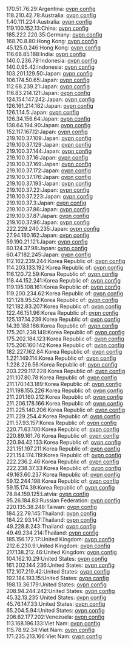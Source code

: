 170.51.76.29:Argentina: [ovpn config](vpn/170_51_76_29.ovpn)  
118.210.42.78:Australia: [ovpn config](vpn/118_210_42_78.ovpn)  
1.40.111.224:Australia: [ovpn config](vpn/1_40_111_224.ovpn)  
119.100.152.13:China: [ovpn config](vpn/119_100_152_13.ovpn)  
185.222.220.35:Germany: [ovpn config](vpn/185_222_220_35.ovpn)  
168.70.8.80:Hong Kong: [ovpn config](vpn/168_70_8_80.ovpn)  
45.125.0.246:Hong Kong: [ovpn config](vpn/45_125_0_246.ovpn)  
116.68.85.188:India: [ovpn config](vpn/116_68_85_188.ovpn)  
140.0.236.79:Indonesia: [ovpn config](vpn/140_0_236_79.ovpn)  
140.0.95.42:Indonesia: [ovpn config](vpn/140_0_95_42.ovpn)  
103.201.129.50:Japan: [ovpn config](vpn/103_201_129_50.ovpn)  
106.174.50.65:Japan: [ovpn config](vpn/106_174_50_65.ovpn)  
112.68.239.21:Japan: [ovpn config](vpn/112_68_239_21.ovpn)  
116.83.214.121:Japan: [ovpn config](vpn/116_83_214_121.ovpn)  
124.154.147.242:Japan: [ovpn config](vpn/124_154_147_242.ovpn)  
126.161.214.182:Japan: [ovpn config](vpn/126_161_214_182.ovpn)  
126.1.14.5:Japan: [ovpn config](vpn/126_1_14_5.ovpn)  
126.34.156.64:Japan: [ovpn config](vpn/126_34_156_64.ovpn)  
138.64.194.90:Japan: [ovpn config](vpn/138_64_194_90.ovpn)  
152.117.167.12:Japan: [ovpn config](vpn/152_117_167_12.ovpn)  
219.100.37.109:Japan: [ovpn config](vpn/219_100_37_109.ovpn)  
219.100.37.129:Japan: [ovpn config](vpn/219_100_37_129.ovpn)  
219.100.37.144:Japan: [ovpn config](vpn/219_100_37_144.ovpn)  
219.100.37.16:Japan: [ovpn config](vpn/219_100_37_16.ovpn)  
219.100.37.169:Japan: [ovpn config](vpn/219_100_37_169.ovpn)  
219.100.37.172:Japan: [ovpn config](vpn/219_100_37_172.ovpn)  
219.100.37.176:Japan: [ovpn config](vpn/219_100_37_176.ovpn)  
219.100.37.193:Japan: [ovpn config](vpn/219_100_37_193.ovpn)  
219.100.37.22:Japan: [ovpn config](vpn/219_100_37_22.ovpn)  
219.100.37.223:Japan: [ovpn config](vpn/219_100_37_223.ovpn)  
219.100.37.3:Japan: [ovpn config](vpn/219_100_37_3.ovpn)  
219.100.37.86:Japan: [ovpn config](vpn/219_100_37_86.ovpn)  
219.100.37.87:Japan: [ovpn config](vpn/219_100_37_87.ovpn)  
219.100.37.96:Japan: [ovpn config](vpn/219_100_37_96.ovpn)  
222.229.240.235:Japan: [ovpn config](vpn/222_229_240_235.ovpn)  
27.94.180.162:Japan: [ovpn config](vpn/27_94_180_162.ovpn)  
59.190.21.121:Japan: [ovpn config](vpn/59_190_21_121.ovpn)  
60.124.37.98:Japan: [ovpn config](vpn/60_124_37_98.ovpn)  
60.47.182.245:Japan: [ovpn config](vpn/60_47_182_245.ovpn)  
112.162.239.244:Korea Republic of: [ovpn config](vpn/112_162_239_244.ovpn)  
114.203.133.192:Korea Republic of: [ovpn config](vpn/114_203_133_192.ovpn)  
116.120.72.59:Korea Republic of: [ovpn config](vpn/116_120_72_59.ovpn)  
118.44.152.241:Korea Republic of: [ovpn config](vpn/118_44_152_241.ovpn)  
119.195.108.161:Korea Republic of: [ovpn config](vpn/119_195_108_161.ovpn)  
119.200.234.62:Korea Republic of: [ovpn config](vpn/119_200_234_62.ovpn)  
121.128.95.52:Korea Republic of: [ovpn config](vpn/121_128_95_52.ovpn)  
121.182.83.207:Korea Republic of: [ovpn config](vpn/121_182_83_207.ovpn)  
122.46.151.96:Korea Republic of: [ovpn config](vpn/122_46_151_96.ovpn)  
125.137.14.239:Korea Republic of: [ovpn config](vpn/125_137_14_239.ovpn)  
14.39.188.166:Korea Republic of: [ovpn config](vpn/14_39_188_166.ovpn)  
175.201.238.148:Korea Republic of: [ovpn config](vpn/175_201_238_148.ovpn)  
175.202.184.123:Korea Republic of: [ovpn config](vpn/175_202_184_123.ovpn)  
175.206.160.142:Korea Republic of: [ovpn config](vpn/175_206_160_142.ovpn)  
182.227.162.84:Korea Republic of: [ovpn config](vpn/182_227_162_84.ovpn)  
1.221.149.114:Korea Republic of: [ovpn config](vpn/1_221_149_114.ovpn)  
1.228.226.56:Korea Republic of: [ovpn config](vpn/1_228_226_56.ovpn)  
203.229.117.228:Korea Republic of: [ovpn config](vpn/203_229_117_228.ovpn)  
211.107.80.78:Korea Republic of: [ovpn config](vpn/211_107_80_78.ovpn)  
211.170.143.189:Korea Republic of: [ovpn config](vpn/211_170_143_189.ovpn)  
211.198.155.226:Korea Republic of: [ovpn config](vpn/211_198_155_226.ovpn)  
211.201.160.212:Korea Republic of: [ovpn config](vpn/211_201_160_212.ovpn)  
211.206.178.166:Korea Republic of: [ovpn config](vpn/211_206_178_166.ovpn)  
211.225.140.206:Korea Republic of: [ovpn config](vpn/211_225_140_206.ovpn)  
211.229.254.4:Korea Republic of: [ovpn config](vpn/211_229_254_4.ovpn)  
211.57.93.157:Korea Republic of: [ovpn config](vpn/211_57_93_157.ovpn)  
220.71.63.100:Korea Republic of: [ovpn config](vpn/220_71_63_100.ovpn)  
220.89.161.76:Korea Republic of: [ovpn config](vpn/220_89_161_76.ovpn)  
220.94.42.133:Korea Republic of: [ovpn config](vpn/220_94_42_133.ovpn)  
221.151.197.211:Korea Republic of: [ovpn config](vpn/221_151_197_211.ovpn)  
221.154.174.119:Korea Republic of: [ovpn config](vpn/221_154_174_119.ovpn)  
222.236.2.46:Korea Republic of: [ovpn config](vpn/222_236_2_46.ovpn)  
222.238.37.33:Korea Republic of: [ovpn config](vpn/222_238_37_33.ovpn)  
49.163.60.237:Korea Republic of: [ovpn config](vpn/49_163_60_237.ovpn)  
59.12.244.198:Korea Republic of: [ovpn config](vpn/59_12_244_198.ovpn)  
59.15.174.39:Korea Republic of: [ovpn config](vpn/59_15_174_39.ovpn)  
78.84.159.125:Latvia: [ovpn config](vpn/78_84_159_125.ovpn)  
95.26.184.83:Russian Federation: [ovpn config](vpn/95_26_184_83.ovpn)  
220.135.38.248:Taiwan: [ovpn config](vpn/220_135_38_248.ovpn)  
184.22.79.145:Thailand: [ovpn config](vpn/184_22_79_145.ovpn)  
184.22.93.147:Thailand: [ovpn config](vpn/184_22_93_147.ovpn)  
49.228.8.243:Thailand: [ovpn config](vpn/49_228_8_243.ovpn)  
49.49.234.214:Thailand: [ovpn config](vpn/49_49_234_214.ovpn)  
185.156.172.17:United Kingdom: [ovpn config](vpn/185_156_172_17.ovpn)  
212.6.230.9:United Kingdom: [ovpn config](vpn/212_6_230_9.ovpn)  
217.138.212.46:United Kingdom: [ovpn config](vpn/217_138_212_46.ovpn)  
104.162.10.29:United States: [ovpn config](vpn/104_162_10_29.ovpn)  
161.202.144.236:United States: [ovpn config](vpn/161_202_144_236.ovpn)  
172.107.219.42:United States: [ovpn config](vpn/172_107_219_42.ovpn)  
192.184.193.15:United States: [ovpn config](vpn/192_184_193_15.ovpn)  
198.13.36.179:United States: [ovpn config](vpn/198_13_36_179.ovpn)  
208.94.244.242:United States: [ovpn config](vpn/208_94_244_242.ovpn)  
45.32.13.235:United States: [ovpn config](vpn/45_32_13_235.ovpn)  
45.76.147.33:United States: [ovpn config](vpn/45_76_147_33.ovpn)  
65.204.5.94:United States: [ovpn config](vpn/65_204_5_94.ovpn)  
206.62.177.202:Venezuela: [ovpn config](vpn/206_62_177_202.ovpn)  
113.168.196.133:Viet Nam: [ovpn config](vpn/113_168_196_133.ovpn)  
115.78.92.34:Viet Nam: [ovpn config](vpn/115_78_92_34.ovpn)  
171.235.213.166:Viet Nam: [ovpn config](vpn/171_235_213_166.ovpn)  
